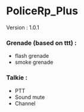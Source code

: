 # PoliceRp_Plus

Version : 1.0.1

### Grenade (based on ttt) :
- flash grenade
- smoke grenade

### Talkie :
- PTT
- Sound mute
- Channel
